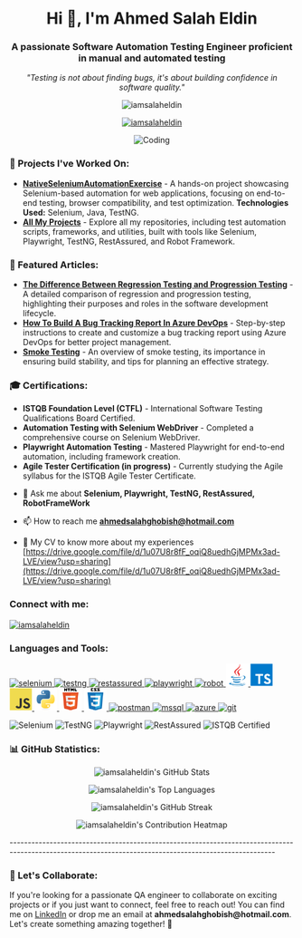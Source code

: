 <h1 align="center">Hi 👋, I'm Ahmed Salah Eldin</h1>
<h3 align="center">A passionate Software Automation Testing Engineer proficient in manual and automated testing</h3>
<p align="center"><em>"Testing is not about finding bugs, it's about building confidence in software quality."</em></p>

<!-- Profile Views -->
<p align="center"> 
  <img src="https://komarev.com/ghpvc/?username=iamsalaheldin&label=Profile%20views&color=0e75b6&style=flat" alt="iamsalaheldin" /> 
</p>

<!-- GitHub Trophies -->
<p align="center"> 
  <a href="https://github.com/ryo-ma/github-profile-trophy">
    <img src="https://github-profile-trophy.vercel.app/?username=iamsalaheldin" alt="iamsalaheldin" />
  </a> 
</p>

<p align="center"> <img alt="Coding" width="250" src="https://media2.giphy.com/media/v1.Y2lkPTc5MGI3NjExZDd6cDdubHZoYnpyOWd3d2hmbDh2cTh3eGtjeGEzbTRoYm16bnZheSZlcD12MV9pbnRlcm5hbF9naWZfYnlfaWQmY3Q9Zw/bGgsc5mWoryfgKBx1u/giphy.gif"> </p>

<h3 align="left">🔭 Projects I've Worked On:</h3>
<ul>
  <li>
    <a href="https://github.com/iamsalaheldin/NativeSeleniumAutomationExercise" target="_blank"><strong>NativeSeleniumAutomationExercise</strong></a> 
    - A hands-on project showcasing Selenium-based automation for web applications, focusing on end-to-end testing, browser compatibility, and test optimization.  
    <strong>Technologies Used:</strong> Selenium, Java, TestNG.
  </li>
  <li>
    <a href="https://github.com/iamsalaheldin?tab=repositories" target="_blank"><strong>All My Projects</strong></a> 
    - Explore all my repositories, including test automation scripts, frameworks, and utilities, built with tools like Selenium, Playwright, TestNG, RestAssured, and Robot Framework.
  </li>
</ul>

<h3 align="left">📝 Featured Articles:</h3>
<ul>
  <li>
    <a href="https://medium.com/@iamsalaheldin/the-difference-between-regression-testing-and-progression-testing-eb9c2f857d3a" target="_blank"><strong>The Difference Between Regression Testing and Progression Testing</strong></a>  
    - A detailed comparison of regression and progression testing, highlighting their purposes and roles in the software development lifecycle.
  </li>
  <li>
    <a href="https://medium.com/@iamsalaheldin/how-to-build-a-bug-tracking-report-in-azuredevops-904413823526" target="_blank"><strong>How To Build A Bug Tracking Report In Azure DevOps</strong></a>  
    - Step-by-step instructions to create and customize a bug tracking report using Azure DevOps for better project management.
  </li>
  <li>
    <a href="https://medium.com/@iamsalaheldin/smoke-testing-64addf0c432e" target="_blank"><strong>Smoke Testing</strong></a>  
    - An overview of smoke testing, its importance in ensuring build stability, and tips for planning an effective strategy.
  </li>
</ul>

<h3 align="left">🎓 Certifications:</h3>
<ul>
  <li>
    <strong>ISTQB Foundation Level (CTFL)</strong> - International Software Testing Qualifications Board Certified.
  </li>
  <li>
    <strong>Automation Testing with Selenium WebDriver</strong> - Completed a comprehensive course on Selenium WebDriver.
  </li>
  <li>
    <strong>Playwright Automation Testing</strong> - Mastered Playwright for end-to-end automation, including framework creation.
  </li>
  <li>
    <strong>Agile Tester Certification (in progress)</strong> - Currently studying the Agile syllabus for the ISTQB Agile Tester Certificate.
  </li>
</ul>

- 💬 Ask me about **Selenium, Playwright, TestNG, RestAssured, RobotFrameWork**

- 📫 How to reach me **ahmedsalahghobish@hotmail.com**

- 📄 My CV to know more about my experiences [https://drive.google.com/file/d/1u07U8r8fF_oqiQ8uedhGjMPMx3ad-LVE/view?usp=sharing](https://drive.google.com/file/d/1u07U8r8fF_oqiQ8uedhGjMPMx3ad-LVE/view?usp=sharing)

<h3 align="left">Connect with me:</h3>
<p align="left">
  <a href="https://linkedin.com/in/iamsalaheldin" target="blank">
    <img align="center" src="https://raw.githubusercontent.com/rahuldkjain/github-profile-readme-generator/master/src/images/icons/Social/linked-in-alt.svg" alt="iamsalaheldin" height="30" width="40" />
  </a>
</p>


<h3 align="left">Languages and Tools:</h3>
<p align="left"> 
  <a href="https://www.selenium.dev" target="_blank" rel="noreferrer" title="Selenium">
    <img src="https://raw.githubusercontent.com/detain/svg-logos/780f25886640cef088af994181646db2f6b1a3f8/svg/selenium-logo.svg" alt="selenium" width="40" height="40" />
  </a> 
  <a href="https://testng.org/welcome.html" target="_blank" rel="noreferrer" title="TestNG">
    <img src="https://images.javatpoint.com/tutorial/testng/images/testng-tutorial.png" alt="testng" width="40" height="40" />
  </a> 
  <a href="https://rest-assured.io/" target="_blank" rel="noreferrer" title="RestAssured">
    <img src="https://rest-assured.io/img/logo-transparent.png" alt="restassured" width="40" height="40" />
  </a> 
  <a href="https://playwright.dev/" target="_blank" rel="noreferrer" title="Playwright">
    <img src="https://playwright.dev/img/playwright-logo.svg" alt="playwright" width="40" height="40" />
  </a> 
  <a href="https://robotframework.org/" target="_blank" rel="noreferrer" title="RobotFramework">
    <img src="https://pouch.jumpshare.com/preview/FueIxusLtbs9ojoapYfbgJgm47-FMW_3VTPuJWDsmIMgwz8Fn4kjsrd6tIUhHu82FSB8jB5FVS_qufzuhkgzS-x7VSxJAr3eMeZcQeXk27Y" alt="robot" width="40" height="40" />
  </a>
  <a href="https://www.java.com" target="_blank" rel="noreferrer" title="Java">
    <img src="https://raw.githubusercontent.com/devicons/devicon/master/icons/java/java-original.svg" alt="java" width="40" height="40" />
  </a> 
  <a href="https://www.typescriptlang.org/" target="_blank" rel="noreferrer" title="TypeScript">
    <img src="https://raw.githubusercontent.com/devicons/devicon/master/icons/typescript/typescript-original.svg" alt="typescript" width="40" height="40" />
  </a>
  <a href="https://developer.mozilla.org/en-US/docs/Web/JavaScript" target="_blank" rel="noreferrer" title="JavaScript">
    <img src="https://raw.githubusercontent.com/devicons/devicon/master/icons/javascript/javascript-original.svg" alt="javascript" width="40" height="40" />
  </a> 
  <a href="https://www.python.org" target="_blank" rel="noreferrer" title="Python">
    <img src="https://raw.githubusercontent.com/devicons/devicon/master/icons/python/python-original.svg" alt="python" width="40" height="40" />
  </a> 
  <a href="https://www.w3.org/html/" target="_blank" rel="noreferrer" title="HTML">
    <img src="https://raw.githubusercontent.com/devicons/devicon/master/icons/html5/html5-original-wordmark.svg" alt="html5" width="40" height="40" />
  </a> 
  <a href="https://www.w3schools.com/css/" target="_blank" rel="noreferrer" title="CSS">
    <img src="https://raw.githubusercontent.com/devicons/devicon/master/icons/css3/css3-original-wordmark.svg" alt="css3" width="40" height="40" />
  </a> 
  <a href="https://postman.com" target="_blank" rel="noreferrer" title="Postman">
    <img src="https://www.vectorlogo.zone/logos/getpostman/getpostman-icon.svg" alt="postman" width="40" height="40" />
  </a> 
  <a href="https://www.microsoft.com/en-us/sql-server" target="_blank" rel="noreferrer" title="Microsoft SQL Server">
    <img src="https://www.svgrepo.com/show/303229/microsoft-sql-server-logo.svg" alt="mssql" width="40" height="40" />
  </a>
  <a href="https://azure.microsoft.com/en-in/" target="_blank" rel="noreferrer" title="Azure">
    <img src="https://www.vectorlogo.zone/logos/microsoft_azure/microsoft_azure-icon.svg" alt="azure" width="40" height="40" />
  </a> 
  <a href="https://git-scm.com/" target="_blank" rel="noreferrer" title="Git">
    <img src="https://www.vectorlogo.zone/logos/git-scm/git-scm-icon.svg" alt="git" width="40" height="40" />
  </a> 
</p>

<p align="left">
  <img src="https://img.shields.io/badge/Selenium-%232E73C8.svg?&style=for-the-badge&logo=selenium&logoColor=white" alt="Selenium" />
  <img src="https://img.shields.io/badge/TestNG-%23FF9500.svg?&style=for-the-badge&logo=testng&logoColor=white" alt="TestNG" />
  <img src="https://img.shields.io/badge/Playwright-%23A259FF.svg?&style=for-the-badge&logo=playwright&logoColor=white" alt="Playwright" />
  <img src="https://img.shields.io/badge/RestAssured-%23007080.svg?&style=for-the-badge&logo=rest-assured&logoColor=white" alt="RestAssured" />
  <img src="https://img.shields.io/badge/ISTQB-Certified-%2300ADD8.svg?&style=for-the-badge" alt="ISTQB Certified" />
</p>


<h3 align="left">📊 GitHub Statistics:</h3>
<p align="center">
  <img src="https://github-readme-stats.vercel.app/api?username=iamsalaheldin&show_icons=true&theme=radical" alt="iamsalaheldin's GitHub Stats" />
</p>
<p align="center">
  <img src="https://github-readme-stats.vercel.app/api/top-langs/?username=iamsalaheldin&layout=compact&theme=radical" alt="iamsalaheldin's Top Languages" />
</p>
<p align="center">
  <img src="https://github-readme-streak-stats.herokuapp.com/?user=iamsalaheldin&theme=radical" alt="iamsalaheldin's GitHub Streak" />
</p>
<p align="center">
  <img src="https://github-contributor-stats.vercel.app/api?username=iamsalaheldin&limit=5&theme=radical&combine_all_yearly_contributions=true" alt="iamsalaheldin's Contribution Heatmap" />
</p>
-------------------------------------------------------------------------------------------------------------------------------------------------------

<h3 align="left">🚀 Let's Collaborate:</h3>
<p>
  If you're looking for a passionate QA engineer to collaborate on exciting projects or if you just want to connect, feel free to reach out!  
  You can find me on <a href="https://linkedin.com/in/iamsalaheldin" target="_blank">LinkedIn</a> or drop me an email at <strong>ahmedsalahghobish@hotmail.com</strong>. Let's create something amazing together! 🚀
</p>
